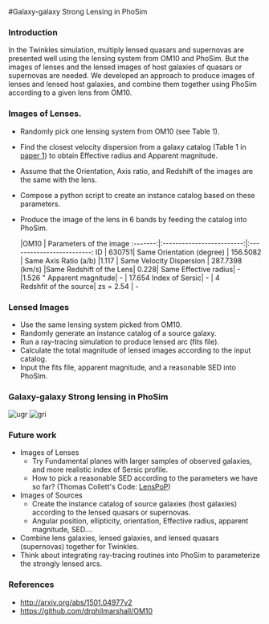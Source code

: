 #Galaxy-galaxy Strong Lensing in PhoSim

### Introduction
In the Twinkles simulation, multiply lensed quasars and supernovas are presented well using the lensing system from OM10 and PhoSim. But the images of lenses and the lensed images of host galaxies of quasars or supernovas are needed. We developed an approach to produce images of lenses and lensed host galaxies, and combine them together using PhoSim according to a given lens from OM10.

### Images of Lenses.  
- Randomly pick one lensing system from OM10 (see Table 1).
- Find the closest velocity dispersion from a galaxy catalog (Table 1 in [paper 1](http://arxiv.org/abs/1501.04977v2)) to obtain Effective radius and Apparent magnitude.
- Assume that the Orientation, Axis ratio, and Redshift of the images are the same with the lens.
- Compose a python script to create an instance catalog based on these parameters.
- Produce the image of the lens in 6 bands by feeding the catalog into PhoSim.

     |OM10                      |  Parameters of the image
:-------:|:-------------------------:|:-------------------------:
ID    | 630751| Same
Orientation  (degree) | 156.5082 | Same
Axis Ratio (a/b) |1.117 | Same
Velocity Dispersion | 287.7398 (km/s) |Same
Redshift of the Lens| 0.228| Same
Effective radius|         -          |1.526 "
Apparent magnitude|     -        | 17.654
Index of Sersic|          -          | 4  
Redshfit of the source| zs = 2.54 | -


### Lensed Images
- Use the same lensing system picked from OM10.
- Randomly generate an instance catalog of a source galaxy.
- Run a ray-tracing simulation to produce lensed arc (fits file).
- Calculate the total magnitude of lensed images according to the input catalog.
- Input the fits file, apparent magnitude, and a reasonable SED into PhoSim.


### Galaxy-galaxy Strong lensing in PhoSim

![ugr](https://cloud.githubusercontent.com/assets/1016652/17046689/b4c857da-4f9b-11e6-910c-ed2ea0552832.jpg)
![gri](https://cloud.githubusercontent.com/assets/1016652/17046690/b6f9755c-4f9b-11e6-8bb2-b4f6946ddb3e.jpg)

### Future work
- Images of Lenses
    - Try Fundamental planes with larger samples of observed galaxies, and more realistic index of Sersic profile. 
    - How to pick a reasonable SED according to the parameters we have so far? (Thomas Collett's Code: [LensPoP](https://github.com/tcollett/LensPop)) 
- Images of Sources 
     - Create the instance catalog of source galaxies (host galaxies) according to the lensed quasars or supernovas.
     - Angular position, ellipticity, orientation, Effective radius, apparent magnitude, SED....
- Combine lens galaxies, lensed galaxies, and lensed quasars (supernovas) together for Twinkles.
- Think about integrating ray-tracing routines into PhoSim to parameterize the strongly lensed arcs.

### References 
- http://arxiv.org/abs/1501.04977v2
- https://github.com/drphilmarshall/OM10
